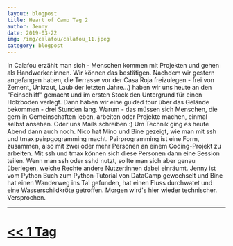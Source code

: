 ```yaml
---
layout: blogpost
title: Heart of Camp Tag 2
author: Jenny
date: 2019-03-22
img: /img/calafou/calafou_11.jpeg
category: blogpost
---
```


In Calafou erzählt man sich - Menschen kommen mit Projekten und gehen als Handwerker:innen. Wir können das bestätigen. Nachdem wir gestern angefangen haben, die Terrasse vor der Casa Roja freizulegen - frei von Zement, Unkraut, Laub der letzten Jahre...) haben wir uns heute an den "Feinschliff" gemacht und im ersten Stock den Untergrund für einen Holzboden verlegt.
Dann haben wir eine guided tour über das Gelände bekommen - drei Stunden lang. Warum - das müssen sich Menschen, die gern in Gemeinschaften leben, arbeiten oder Projekte machen, einmal selbst ansehen. Oder uns Mails schreiben :)
Um Technik ging es heute Abend dann auch noch. Nico hat Mino und Bine gezeigt, wie man mit ssh und tmax pairpgogramming macht. Pairprogramming ist eine Form, zusammen, also mit zwei oder mehr Personen an einem Coding-Projekt zu arbeiten. Mit ssh und tmax können sich diese Personen dann eine Session teilen. Wenn man ssh oder sshd nutzt, sollte man sich aber genau überlegen, welche Rechte andere Nutzer:innen dabei einräumt.
Jenny ist vom Python Buch zum Python-Tutorial von DataCamp gewechselt und Bine hat einen Wanderweg ins Tal gefunden, hat einen Fluss durchwatet und eine Wasserschildkröte getroffen. Morgen wird's hier wieder technischer. Versprochen. 

***

# [<< 1 Tag](/calafou_22)
